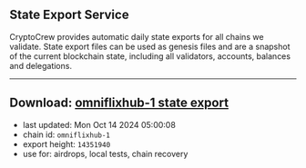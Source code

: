 ## State Export Service
CryptoCrew provides automatic daily state exports for all chains we validate. State export files can be used as genesis files and are a snapshot of the current blockchain state, including all validators, accounts, balances and delegations.

---
**Download: [omniflixhub-1 state export](https://dl-eu2.ccvalidators.com/SERVICE/omniflixhub/omniflixhub-1_export_14351940.json)**
---

- last updated: Mon Oct 14 2024 05:00:08
- chain id: `omniflixhub-1`
- export height: `14351940`
- use for: airdrops, local tests, chain recovery
